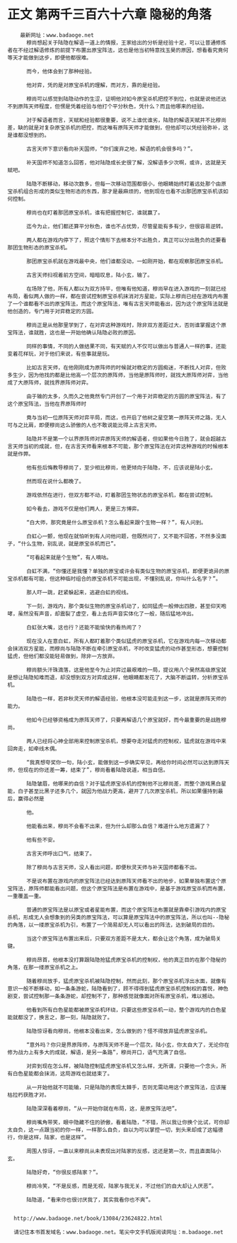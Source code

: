 # 正文 第两千三百六十六章 隐秘的角落
        最新网址：www.badaoge.net
          穆尚想起关于陆隐在解语一道上的情报，王家给出的分析是经验十足，可以让普通修炼者在不经过解语修炼的前提下布置出原宝阵法，这也是他当初特意找玉昊的原因，想看看究竟何等天才能做到这步，即便他都很难。
      
          而今，他体会到了那种经验。
      
          他对弈，凭的是对原宝杀机的理解，而对方，靠的是经验。
      
          穆尚可以感觉到陆隐动作的生涩，证明他对如今原宝杀机把控不到位，也就是说他还达不到原阵天师程度，但愣是凭着经验与他打个平分秋色，凭什么？而且他哪来的经验。
      
          对于解语者而言，天赋和经验都很重要，说不上谁优谁劣，陆隐的解语天赋并不比穆尚差，缺的就是对复杂原宝杀机的把控，而这唯有原阵天师才能做到，但他却可以凭经验弥补，这是谁都没想到的。
      
          古言天师下意识看向补天国师，“你们废弃之地，解语的机会很多吗？”。
      
          补天国师不知道怎么回答，他对陆隐成长史很了解，没解语多少次啊，或许，这就是天赋吧。
      
          陆隐不断移动，移动次数多，但每一次移动范围都很小，他眼睛始终盯着远处那个由原宝杀机组合形成的类似生物形态的东西，那才是最麻烦的，他到现在也看不出那团原宝杀机该如何控制。
      
          穆尚也在盯着那团原宝杀机，谁有把握控制它，谁就赢了。
      
          迄今为止，他们都还算平分秋色，谁也不占优势，尽管星能有多有少，但很容易逆转。
      
          两人都在游戏内停下了，照这个情形下去根本分不出胜负，真正可以分出胜负的还要看那团生物形态的原宝杀机。
      
          那团原宝杀机就在游戏最中央，他们谁都没动，一如刚开始，都在观察那团原宝杀机。
      
          古言天师扫视着前方空间，暗暗叹息，陆小玄，输了。
      
          在场除了他，所有人都以为双方持平，但唯有他知道，穆尚早在进入游戏的一刻就已经布局，看似两人做的一样，都在尝试控制原宝杀机抹消对方星能，实际上穆尚已经在游戏内布置了一个谁都看不出的原宝阵法，而这个原宝阵法，唯有古言天师能看出，因为这个原宝阵法就是他创造的，专门用于对弈稳定的方圆。
      
          穆尚正是从他那里学到了，在对弈这种游戏时，除非双方差距过大，否则谁掌握这个原宝阵法，谁就胜，这也是一开始他确认陆隐必败的原因。
      
          同样的事情，不同的人做结果不同，有天赋的人不仅可以做出与普通人一样的事，还能变着花样玩，对于他们来说，有些事就是玩。
      
          比如古言天师，在他刚刚成为原阵师的时候就对稳定的方圆痴迷，不断找人对弈，但败多生少，因为他找的都是比他高一个层次的原阵师，当他是原阵师时，就找大原阵师对弈，当他成了大原阵师，就找界原阵师对弈。
      
          由于输的太多，久而久之他竟然专门开创了一个用于对弈稳定的方圆的原宝阵法，有了这个原宝阵法，当他在界原阵师时
      
          竟与当初一位原阵天师对弈平局，而这，也开启了他树之星空第一原阵天师之路，无人可与之比肩，即便穆尚这么骄傲的人也不敢说能比得上古言天师。
      
          陆隐并不是第一个以界原阵师对弈原阵天师的解语者，但如果他今日胜了，就会超越古言天师当初的成就，但，在古言天师看来根本不可能，那个原宝阵法在对弈这种游戏的时候根本就是作弊。
      
          他有些后悔教导穆尚了，至少相比穆尚，他更倾向于陆隐，不，应该说是陆小玄。
      
          然而现在说什么都晚了。
      
          游戏依然在进行，但双方都不动，盯着那团生物状态的原宝杀机，都在尝试控制。
      
          如今看去，游戏不仅是他们两人，更是三方博弈。
      
          “白大师，那究竟是什么原宝杀机？怎么看起来跟个生物一样？”，有人问到。
      
          白虹心一颤，他现在就怕听到有人问他问题，但既然问了，又不能不回答，不然多没面子，“什么生物，别乱说，就是原宝杀机而已”。
      
          “可看起来就是个生物”，有人嘀咕。
      
          白虹不满，“你懂还是我懂？单独的原宝或许会有类似生物的原宝杀机，即便更诡异的原宝杀机都有可能，但这种临时组合的原宝杀机不可能出现，不懂别乱说，你叫什么名字？”。
      
          那人吓一跳，赶紧躲起来，逃避白虹的视线。
      
          下一刻，游戏内，那个类似生物的原宝杀机动了，如同猛虎一般伸出四肢，甚至仰天咆哮，虽然没有声音，却震裂了虚空，看上去将声音实体化了一般，随后猛地冲出。
      
          白虹张大嘴，这也行？还能不能愉快的看热闹了？
      
          现在没人在意白虹，所有人都盯着那个类似猛虎的原宝杀机，它在游戏内每一次移动都会抹消双方星能，而穆尚与陆隐不断在牵引原宝杀机，不时改变猛虎的动作甚至形态，想要控制猛虎，但他们都没能轻易做到，除非一方放弃。
      
          穆尚额头汗珠滴落，这是他至今为止对弈过最艰难的一局，提议用八个昊然高级原宝就是想让陆隐知难而退，却没想到双方对弈成这样，他眼睛都发花了，大脑不断运转，分析原宝杀机。
      
          陆隐也一样，若非秋灵天师的解语经验，他根本没可能走到这一步，这就是原阵天师的能力。
      
          他如今已经够资格成为原阵天师了，只要再解语几个原宝就好，而今最重要的是战胜穆尚。
      
          两人已经将心神全部用来控制原宝杀机，想要夺走对猛虎的控制权，猛虎就在游戏中来回奔走，如牵线木偶。
      
          “我真想夸奖你一句，陆小玄，能做到这一步确实罕见，再给你时间必然可以达到原阵天师，但现在的你还差一筹，结束了”，穆尚看着陆隐说道，相当自信。
      
          陆隐皱眉，他哪来的自信？对于猛虎原宝杀机的控制他不比穆尚差，而整个游戏黑白星能，白子甚至比黑子还多几个，就因为他战力更高，避开了几次原宝杀机，所以如果僵持到最后，赢得必然是
      
          他。
      
          他能看出来，穆尚不会看不出来，但为什么却那么自信？难道什么地方遗漏了？
      
          他有些不安。
      
          古言天师呼出口气，结束了。
      
          除了穆尚与古言天师，没人看出问题，即便秋灵天师与补天国师都看不出。
      
          不是说布置在游戏内的原宝阵法已经达到原阵天师看不出的地步，如果单独布置这个原宝阵法，原阵师都能看出问题，但这个原宝阵法是布置在游戏中，是基于游戏原宝杀机而布置，一重覆盖一重。
      
          普通的原宝阵法是以原宝或者星能布置，而这个原宝阵法布置就是靠牵引游戏内的原宝杀机，形成无人会想象到的另类的原宝阵法，可以算是原宝阵法中的原宝阵法，所以也叫--隐秘的角落，以一缕原宝杀机为引，布置了一个简易却无人可以看出的阵法，达到破局的目的。
      
          当这个原宝阵法布置出来后，只要双方差距不是太大，都会让这个角落，成为破局关键。
      
          穆尚昂首，他根本没打算跟陆隐抢猛虎原宝杀机的控制权，他的真正目的在那个隐秘的角落，在那一缕原宝杀机之上。
      
          随着穆尚放手，猛虎原宝杀机被陆隐控制，然而此刻，那个原宝杀机浮出水面，就像有意识一般不断移动，如一条条游蛇，陆隐看到了，顾不得得到猛虎原宝杀机控制权的喜悦，神色剧变，尝试控制那一条条游蛇，却控制不了，那种感觉就像面对所有原宝杀机，难以撼动。
      
          他看到所有白色星能都被原宝杀机环绕，只要这些原宝杀机一动，整个游戏内的白色星能就都没了，换言之，那一刻，陆隐就败了。
      
          陆隐惊讶看向穆尚，他根本没看出来，怎么做到的？怪不得放弃猛虎原宝杀机。
      
          “意外吗？你只是界原阵师，与原阵天师不是一个层次，陆小玄，你太自大了，无论你在修为战力上有多大的成就，解语，是另一条路”，穆尚开口，语气充满了自信。
      
          对弈到现在怎么样，被陆隐控制猛虎原宝杀机又怎么样，无所谓，只要他一个念头，所有白色星能都会抹消，这局游戏也就结束了。
      
          从一开始他就不可能输，只是陆隐的表现太棘手，否则无需动用这个原宝阵法，应该摧枯拉朽获胜才对。
      
          陆隐深深看着穆尚，“从一开始你就在布局，这，是原宝阵法吧”。
      
          穆尚嘴角带笑，眼中隐藏不住的骄傲，看着陆隐，“不错，所以我让你换个比试，可你却太自负，这一点跟当初的你一样，一样那么自负，自以为可以掌控一切，到头来却成了这幅德行，你是这样，陆家，也是这样”。
      
          周围人惊讶，一直以来穆尚从未表现出对陆家的反感，这还是第一次，而且直面陆小玄。
      
          陆隐好奇，“你很反感陆家？”。
      
          穆尚冷笑，“不是反感，而是无视，陆家与我无关，不过他们的自大却让人厌恶”。
      
          陆隐道，“看来你也很讨厌我了，其实我看你也不爽”。
      
      
      http://www.badaoge.net/book/13084/23624822.html
      
      请记住本书首发域名：www.badaoge.net。笔尖中文手机版阅读网址：m.badaoge.net